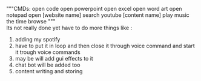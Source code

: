 """CMDs:
    open code
    open powerpoint
    open excel
    open word art
    open notepad
    open [website name]
    search youtube [content name]
    play music 
    the time
    browse
"""    
Its not really done yet have to do more things like :
  1. adding my spotify 
  2. have to put it in loop and then close it through voice command and start it trough voice commands
  3. may be will add gui effects to it
  4. chat bot will be added too
  5. content writing and storing